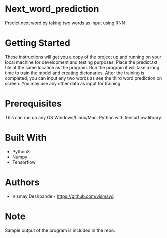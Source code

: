 # Next_word_prediction
Predict next word by taking two words as input using RNN

# Getting Started
These instructions will get you a copy of the project up and running on your local machine for development and testing purposes. Place the predict.txt file at the same location as the program. Run the program it will take a long time to train the model and creating dictonaries. After the training is completed, you can input any two words as see the third word prediction on screen. You may use any other data as input for training. 

# Prerequisites

This can run on any OS Windows/Linux/Mac.
Python with tensorflow library.

# Built With
*	Python3
*	Numpy
*	Tensorflow

# Authors
*	Vismay Deshpande - https://github.com/vismayd

# Note
Sample output of the program is included in the repo. 



